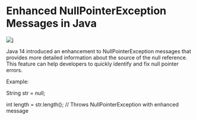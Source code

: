 # Enhanced NullPointerException Messages in Java

![j](https://user-images.githubusercontent.com/116082827/236680762-e0361c74-4e50-46a2-8869-6c89eb6371cc.png)


Java 14 introduced an enhancement to NullPointerException messages that provides more detailed information about the source of the null reference. This feature can help developers to quickly identify and fix null pointer errors.



Example:



String str = null;

int length = str.length(); // Throws NullPointerException with enhanced message

